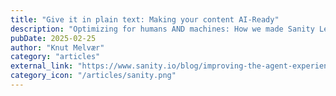 ```yaml
---
title: "Give it in plain text: Making your content AI-Ready"
description: "Optimizing for humans AND machines: How we made Sanity Learn bilingual with /llms.txt. Beyond data models, structured content now powers agent experiences."
pubDate: 2025-02-25
author: "Knut Melvær"
category: "articles"
external_link: "https://www.sanity.io/blog/improving-the-agent-experience-for-sanity-learn"
category_icon: "/articles/sanity.png"
---
```






